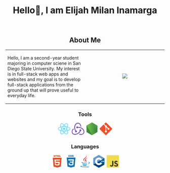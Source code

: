<div align="center">
  <h1>
    Hello👋, I am Elijah Milan Inamarga
  </h1>
  <br>
  <h2 >About Me</h2>
  <table width="100%">
    <tr>
      <td align="left">
        <p>
          Hello, I am a second-year student majoring in computer sciene in San Diego State University. My interest is in full-stack web apps and websites and my goal is to develop full-stack applications from the ground up that will prove useful to everyday life.
        </p>
      </td>
      <td align="center" width="50%">
        <img src="https://encrypted-tbn0.gstatic.com/images?q=tbn:ANd9GcRU9Obofy-DqhDfwEaKcqs1hN_cDaNq4JsNzA&s"/>
      </td>
    </tr>
  </table>
  <div display="inlineflex" width="100%">
    <div width="50%">
      <h3>Tools</h3>
      <img src="https://github.com/devicons/devicon/blob/master/icons/react/react-original.svg" alt="html5" width="40" height="40""/>
      <img src="https://github.com/devicons/devicon/blob/master/icons/redux/redux-original.svg" alt="html5" width="40" height="40""/>
      <img src="https://github.com/devicons/devicon/blob/master/icons/nodejs/nodejs-original.svg" alt="css" width="40" height="40"/>
      <img src="https://github.com/devicons/devicon/blob/master/icons/git/git-original.svg" alt="css" width="40" height="40"/>
    </div>
    <div width="50%">
      <h3>Languages</h3>
      <img src="https://github.com/devicons/devicon/blob/master/icons/html5/html5-plain-wordmark.svg" alt="html5" width="40" height="40"/>
      <img src="https://github.com/devicons/devicon/blob/master/icons/css3/css3-plain-wordmark.svg" alt="css" width="40" height="40"/>
      <img src="https://github.com/devicons/devicon/blob/master/icons/java/java-original.svg" alt="css" width="40" height="40"/>
      <img src="https://github.com/devicons/devicon/blob/master/icons/cplusplus/cplusplus-original.svg" alt="css" width="40" height="40"/>
      <img src="https://github.com/devicons/devicon/blob/master/icons/javascript/javascript-original.svg" alt="css" width="40" height="40"/>
    </div>
  </div>
</div>



